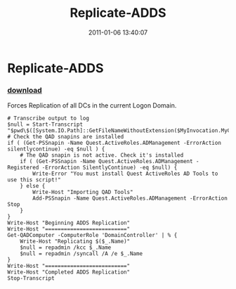 ﻿---
pid:            2445
poster:         Chris
title:          Replicate-ADDS
date:           2011-01-06 13:40:07
format:         posh
parent:         0
parent:         0

---

# Replicate-ADDS

### [download](2445.ps1)

Forces Replication of all DCs in the current Logon Domain.

```posh
# Transcribe output to log
$null = Start-Transcript "$pwd\$([System.IO.Path]::GetFileNameWithoutExtension($MyInvocation.MyCommand.Definition)).log"
# Check the QAD snapins are installed
if ( (Get-PSSnapin -Name Quest.ActiveRoles.ADManagement -ErrorAction silentlycontinue) -eq $null ) {
	# The QAD snapin is not active. Check it's installed
	if ( (Get-PSSnapin -Name Quest.ActiveRoles.ADManagement -Registered -ErrorAction SilentlyContinue) -eq $null) {
		Write-Error "You must install Quest ActiveRoles AD Tools to use this script!"
	} else {
		Write-Host "Importing QAD Tools"
		Add-PSSnapin -Name Quest.ActiveRoles.ADManagement -ErrorAction Stop
	}
}
Write-Host "Beginning ADDS Replication"
Write-Host "=========================="
Get-QADComputer -ComputerRole 'DomainController' | % {
	Write-Host "Replicating $($_.Name)"
	$null = repadmin /kcc $_.Name
	$null = repadmin /syncall /A /e $_.Name
}
Write-Host "=========================="
Write-Host "Completed ADDS Replication"
Stop-Transcript
```
